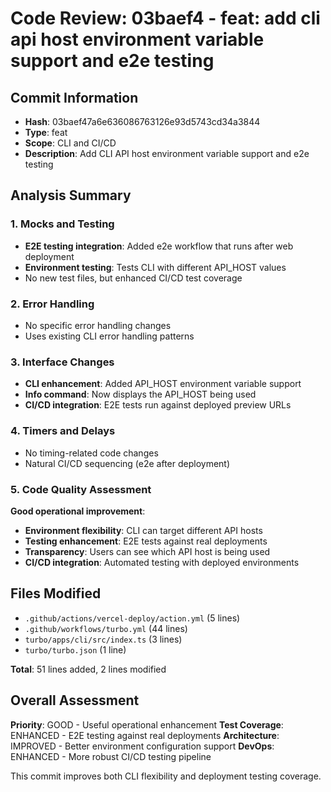 # Code Review: 03baef4 - feat: add cli api host environment variable support and e2e testing

## Commit Information

- **Hash**: 03baef47a6e636086763126e93d5743cd34a3844
- **Type**: feat
- **Scope**: CLI and CI/CD
- **Description**: Add CLI API host environment variable support and e2e testing

## Analysis Summary

### 1. Mocks and Testing

- **E2E testing integration**: Added e2e workflow that runs after web deployment
- **Environment testing**: Tests CLI with different API_HOST values
- No new test files, but enhanced CI/CD test coverage

### 2. Error Handling

- No specific error handling changes
- Uses existing CLI error handling patterns

### 3. Interface Changes

- **CLI enhancement**: Added API_HOST environment variable support
- **Info command**: Now displays the API_HOST being used
- **CI/CD integration**: E2E tests run against deployed preview URLs

### 4. Timers and Delays

- No timing-related code changes
- Natural CI/CD sequencing (e2e after deployment)

### 5. Code Quality Assessment

**Good operational improvement**:

- **Environment flexibility**: CLI can target different API hosts
- **Testing enhancement**: E2E tests against real deployments
- **Transparency**: Users can see which API host is being used
- **CI/CD integration**: Automated testing with deployed environments

## Files Modified

- `.github/actions/vercel-deploy/action.yml` (5 lines)
- `.github/workflows/turbo.yml` (44 lines)
- `turbo/apps/cli/src/index.ts` (3 lines)
- `turbo/turbo.json` (1 line)

**Total**: 51 lines added, 2 lines modified

## Overall Assessment

**Priority**: GOOD - Useful operational enhancement
**Test Coverage**: ENHANCED - E2E testing against real deployments
**Architecture**: IMPROVED - Better environment configuration support
**DevOps**: ENHANCED - More robust CI/CD testing pipeline

This commit improves both CLI flexibility and deployment testing coverage.
